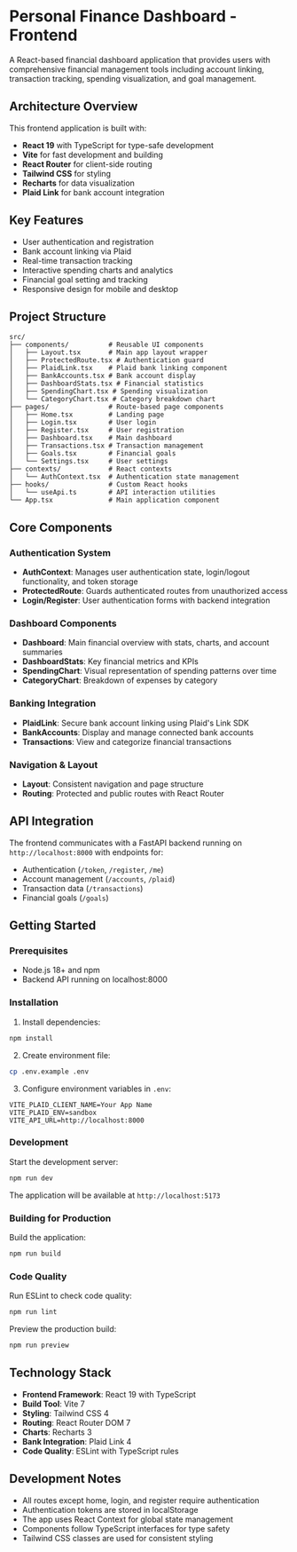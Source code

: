 # Personal Finance Dashboard - Frontend

A React-based financial dashboard application that provides users with comprehensive financial management tools including account linking, transaction tracking, spending visualization, and goal management.

## Architecture Overview

This frontend application is built with:
- **React 19** with TypeScript for type-safe development
- **Vite** for fast development and building
- **React Router** for client-side routing
- **Tailwind CSS** for styling
- **Recharts** for data visualization
- **Plaid Link** for bank account integration

## Key Features

- User authentication and registration
- Bank account linking via Plaid
- Real-time transaction tracking
- Interactive spending charts and analytics
- Financial goal setting and tracking
- Responsive design for mobile and desktop

## Project Structure

```
src/
├── components/          # Reusable UI components
│   ├── Layout.tsx       # Main app layout wrapper
│   ├── ProtectedRoute.tsx # Authentication guard
│   ├── PlaidLink.tsx    # Plaid bank linking component
│   ├── BankAccounts.tsx # Bank account display
│   ├── DashboardStats.tsx # Financial statistics
│   ├── SpendingChart.tsx # Spending visualization
│   └── CategoryChart.tsx # Category breakdown chart
├── pages/               # Route-based page components
│   ├── Home.tsx         # Landing page
│   ├── Login.tsx        # User login
│   ├── Register.tsx     # User registration
│   ├── Dashboard.tsx    # Main dashboard
│   ├── Transactions.tsx # Transaction management
│   ├── Goals.tsx        # Financial goals
│   └── Settings.tsx     # User settings
├── contexts/            # React contexts
│   └── AuthContext.tsx  # Authentication state management
├── hooks/               # Custom React hooks
│   └── useApi.ts        # API interaction utilities
└── App.tsx              # Main application component
```

## Core Components

### Authentication System
- **AuthContext**: Manages user authentication state, login/logout functionality, and token storage
- **ProtectedRoute**: Guards authenticated routes from unauthorized access
- **Login/Register**: User authentication forms with backend integration

### Dashboard Components
- **Dashboard**: Main financial overview with stats, charts, and account summaries
- **DashboardStats**: Key financial metrics and KPIs
- **SpendingChart**: Visual representation of spending patterns over time
- **CategoryChart**: Breakdown of expenses by category

### Banking Integration
- **PlaidLink**: Secure bank account linking using Plaid's Link SDK
- **BankAccounts**: Display and manage connected bank accounts
- **Transactions**: View and categorize financial transactions

### Navigation & Layout
- **Layout**: Consistent navigation and page structure
- **Routing**: Protected and public routes with React Router

## API Integration

The frontend communicates with a FastAPI backend running on `http://localhost:8000` with endpoints for:
- Authentication (`/token`, `/register`, `/me`)
- Account management (`/accounts`, `/plaid`)
- Transaction data (`/transactions`)
- Financial goals (`/goals`)

## Getting Started

### Prerequisites
- Node.js 18+ and npm
- Backend API running on localhost:8000

### Installation

1. Install dependencies:
```bash
npm install
```

2. Create environment file:
```bash
cp .env.example .env
```

3. Configure environment variables in `.env`:
```
VITE_PLAID_CLIENT_NAME=Your App Name
VITE_PLAID_ENV=sandbox
VITE_API_URL=http://localhost:8000
```

### Development

Start the development server:
```bash
npm run dev
```
The application will be available at `http://localhost:5173`

### Building for Production

Build the application:
```bash
npm run build
```

### Code Quality

Run ESLint to check code quality:
```bash
npm run lint
```

Preview the production build:
```bash
npm run preview
```

## Technology Stack

- **Frontend Framework**: React 19 with TypeScript
- **Build Tool**: Vite 7
- **Styling**: Tailwind CSS 4
- **Routing**: React Router DOM 7
- **Charts**: Recharts 3
- **Bank Integration**: Plaid Link 4
- **Code Quality**: ESLint with TypeScript rules

## Development Notes

- All routes except home, login, and register require authentication
- Authentication tokens are stored in localStorage
- The app uses React Context for global state management
- Components follow TypeScript interfaces for type safety
- Tailwind CSS classes are used for consistent styling

